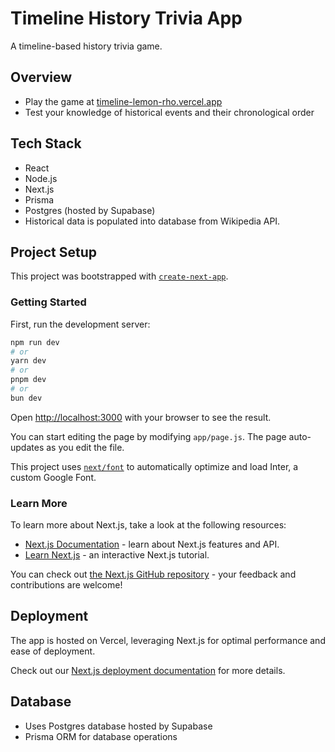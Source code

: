 # Timeline History Trivia App

A timeline-based history trivia game.

## Overview

- Play the game at [timeline-lemon-rho.vercel.app](https://timeline-lemon-rho.vercel.app)
- Test your knowledge of historical events and their chronological order

## Tech Stack

- React
- Node.js
- Next.js
- Prisma
- Postgres (hosted by Supabase)
- Historical data is populated into database from Wikipedia API.

## Project Setup

This project was bootstrapped with [`create-next-app`](https://github.com/vercel/next.js/tree/canary/packages/create-next-app).

### Getting Started

First, run the development server:

```bash
npm run dev
# or
yarn dev
# or
pnpm dev
# or
bun dev
```

Open [http://localhost:3000](http://localhost:3000) with your browser to see the result.

You can start editing the page by modifying `app/page.js`. The page auto-updates as you edit the file.

This project uses [`next/font`](https://nextjs.org/docs/basic-features/font-optimization) to automatically optimize and load Inter, a custom Google Font.

### Learn More

To learn more about Next.js, take a look at the following resources:

- [Next.js Documentation](https://nextjs.org/docs) - learn about Next.js features and API.
- [Learn Next.js](https://nextjs.org/learn) - an interactive Next.js tutorial.

You can check out [the Next.js GitHub repository](https://github.com/vercel/next.js/) - your feedback and contributions are welcome!

## Deployment

The app is hosted on Vercel, leveraging Next.js for optimal performance and ease of deployment.

Check out our [Next.js deployment documentation](https://nextjs.org/docs/deployment) for more details.

## Database

- Uses Postgres database hosted by Supabase
- Prisma ORM for database operations

